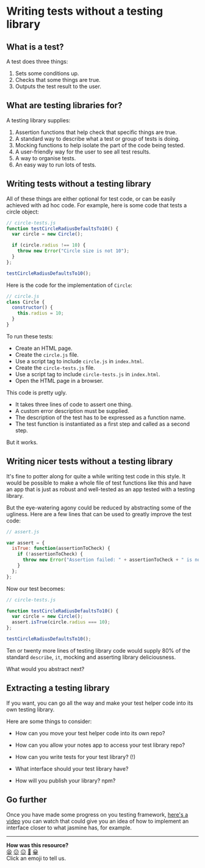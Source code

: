# Writing tests without a testing library

## What is a test?

A test does three things:

1. Sets some conditions up.
1. Checks that some things are true.
1. Outputs the test result to the user.

## What are testing libraries for?

A testing library supplies:

1. Assertion functions that help check that specific things are true.
1. A standard way to describe what a test or group of tests is doing.
1. Mocking functions to help isolate the part of the code being tested.
1. A user-friendly way for the user to see all test results.
1. A way to organise tests.
1. An easy way to run lots of tests.

## Writing tests without a testing library

All of these things are either optional for test code, or can be easily achieved with ad hoc code.  For example, here is some code that tests a circle object:

```js
// circle-tests.js
function testCircleRadiusDefaultsTo10() {
  var circle = new Circle();

  if (circle.radius !== 10) {
    throw new Error("Circle size is not 10");
  }
};

testCircleRadiusDefaultsTo10();
```

Here is the code for the implementation of `Circle`:

```js
// circle.js
class Circle {
  constructor() {
    this.radius = 10;
  }
}
```

To run these tests:

* Create an HTML page.
* Create the `circle.js` file.
* Use a script tag to include `circle.js` in `index.html`.
* Create the `circle-tests.js` file.
* Use a script tag to include `circle-tests.js` in `index.html`.
* Open the HTML page in a browser.

This code is pretty ugly.

* It takes three lines of code to assert one thing.
* A custom error description must be supplied.
* The description of the test has to be expressed as a function name.
* The test function is instantiated as a first step and called as a second step.

But it works.

## Writing nicer tests without a testing library

It's fine to potter along for quite a while writing test code in this style.  It would be possible to make a whole file of test functions like this and have an app that is just as robust and well-tested as an app tested with a testing library.

But the eye-watering agony could be reduced by abstracting some of the ugliness.  Here are a few lines that can be used to greatly improve the test code:

```js
// assert.js

var assert = {
  isTrue: function(assertionToCheck) {
    if (!assertionToCheck) {
      throw new Error("Assertion failed: " + assertionToCheck + " is not truthy");
    }
  };
};
```

Now our test becomes:

```js
// circle-tests.js

function testCircleRadiusDefaultsTo10() {
  var circle = new Circle();
  assert.isTrue(circle.radius === 10);
};

testCircleRadiusDefaultsTo10();
```

Ten or twenty more lines of testing library code would supply 80% of the standard `describe`, `it`, mocking and asserting library deliciousness.

What would you abstract next?

## Extracting a testing library

If you want, you can go all the way and make your test helper code into its own testing library.

Here are some things to consider:

* How can you move your test helper code into its own repo?

* How can you allow your notes app to access your test library repo?

* How can you write tests for your test library? (!)

* What interface should your test library have?

* How will you publish your library? npm?

## Go further

Once you have made some progress on you testing framework, [here's a video](https://www.youtube.com/watch?v=HyGnxxKJmeQ) you can watch that could give you an idea of how to implement an interface closer to what jasmine has, for example.

<!-- BEGIN GENERATED SECTION DO NOT EDIT -->

---

**How was this resource?**  
[😫](https://airtable.com/shrUJ3t7KLMqVRFKR?prefill_Repository=course&prefill_File=pills/writing_tests_without_a_testing_library.md&prefill_Sentiment=😫) [😕](https://airtable.com/shrUJ3t7KLMqVRFKR?prefill_Repository=course&prefill_File=pills/writing_tests_without_a_testing_library.md&prefill_Sentiment=😕) [😐](https://airtable.com/shrUJ3t7KLMqVRFKR?prefill_Repository=course&prefill_File=pills/writing_tests_without_a_testing_library.md&prefill_Sentiment=😐) [🙂](https://airtable.com/shrUJ3t7KLMqVRFKR?prefill_Repository=course&prefill_File=pills/writing_tests_without_a_testing_library.md&prefill_Sentiment=🙂) [😀](https://airtable.com/shrUJ3t7KLMqVRFKR?prefill_Repository=course&prefill_File=pills/writing_tests_without_a_testing_library.md&prefill_Sentiment=😀)  
Click an emoji to tell us.

<!-- END GENERATED SECTION DO NOT EDIT -->
